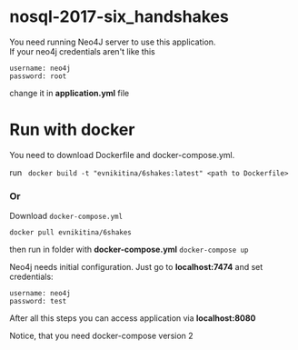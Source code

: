 # nosql-2017-six_handshakes

You need running Neo4J server to use this application.<br>
If your neo4j credentials aren't like this 

```
username: neo4j 
password: root
``` 
change it in **application.yml** file 


# Run with docker

You need to download Dockerfile and docker-compose.yml. 

run ``` docker build -t "evnikitina/6shakes:latest" <path to Dockerfile>``` 

### Or
Download ```docker-compose.yml```

```docker pull evnikitina/6shakes```

then run in folder with **docker-compose.yml** ```docker-compose up```

Neo4j needs initial configuration. Just go to **localhost:7474** and set credentials: 

```
username: neo4j 
password: test
``` 

After all this steps you can access application via **localhost:8080**


Notice, that you need docker-compose version 2
